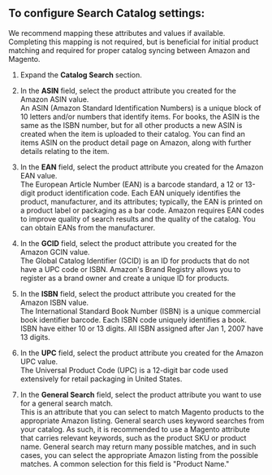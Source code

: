 
## To configure Search Catalog settings:

We recommend mapping these attributes and values if available. Completing this mapping is not required, but is beneficial for initial product matching and required for proper catalog syncing between Amazon and Magento.

1. Expand the **Catalog Search** section.

1. In the **ASIN** field, select the product attribute you created for the Amazon ASIN value.
<br />An ASIN (Amazon Standard Identification Numbers) is a unique block of 10 letters and/or numbers that identify items. For books, the ASIN is the same as the ISBN number, but for all other products a new ASIN is created when the item is uploaded to their catalog. You can find an items ASIN on the product detail page on Amazon, along with further details relating to the item.

1. In the **EAN** field, select the product attribute you created for the Amazon EAN value.
<br />The European Article Number (EAN) is a barcode standard, a 12 or 13-digit product identification code. Each EAN uniquely identifies the product, manufacturer, and its attributes; typically, the EAN is printed on a product label or packaging as a bar code. Amazon requires EAN codes to improve quality of search results and the quality of the catalog. You can obtain EANs from the manufacturer.

1. In the **GCID** field, select the product attribute you created for the Amazon GCIN value.
<br />The Global Catalog Identifier (GCID) is an ID for products that do not have a UPC code or ISBN. Amazon's Brand Registry allows you to register as a brand owner and create a unique ID for products.

1. In the **ISBN** field, select the product attribute you created for the Amazon ISBN value.
<br />The International Standard Book Number (ISBN) is a unique commercial book identifier barcode. Each ISBN code uniquely identifies a book. ISBN have either 10 or 13 digits. All ISBN assigned after Jan 1, 2007 have 13 digits.

1. In the **UPC** field, select the product attribute you created for the Amazon UPC value.
<br />The Universal Product Code (UPC) is a 12-digit bar code used extensively for retail packaging in United States.

1. In the **General Search** field, select the product attribute you want to use for a general search match.
<br />This is an attribute that you can select to match Magento products to the appropriate Amazon listing. General search uses keyword searches from your catalog. As such, it is recommended to use a Magento attribute that carries relevant keywords, such as the product SKU or product name. General search may return many possible matches, and in such cases, you can select the appropriate Amazon listing from the possible matches. A common selection for this field is "Product Name."
